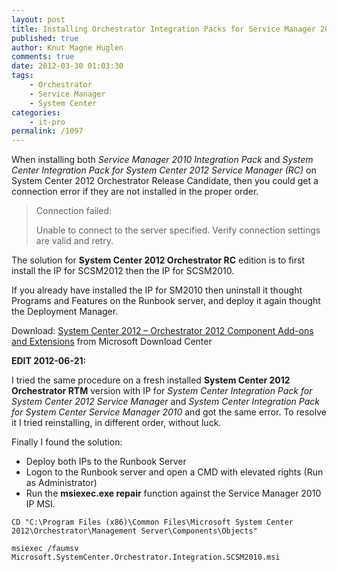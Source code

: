 ```yaml
---
layout: post
title: Installing Orchestrator Integration Packs for Service Manager 2010 and 2012 in the right order.
published: true
author: Knut Magne Huglen
comments: true
date: 2012-03-30 01:03:30
tags:
    - Orchestrator
    - Service Manager
    - System Center
categories:
    - it-pro
permalink: /1097
---
```

When installing both *Service Manager 2010 Integration Pack* and *System Center Integration Pack for System Center 2012 Service Manager (RC)* on System Center 2012 Orchestrator Release Candidate, then you could get a connection error if they are not installed in the proper order.

> Connection failed:
> 
> Unable to connect to the server specified. Verify connection settings are valid and retry.

The solution for **System Center 2012 Orchestrator RC** edition is to first install the IP for SCSM2012 then the IP for SCSM2010.

If you already have installed the IP for SM2010 then uninstall it thought Programs and Features on the Runbook server, and deploy it again thought the Deployment Manager.

Download: [System Center 2012 – Orchestrator 2012 Component Add-ons and Extensions][1] from Microsoft Download Center

**EDIT 2012-06-21:**

I tried the same procedure on a fresh installed **System Center 2012 Orchestrator RTM** version with IP for *System Center Integration Pack for System Center 2012 Service Manager* and *System Center Integration Pack for System Center Service Manager 2010* and got the same error. To resolve it I tried reinstalling, in different order, without luck.

Finally I found the solution:

  * Deploy both IPs to the Runbook Server
  * Logon to the Runbook server and open a CMD with elevated rights (Run as Administrator)
  * Run the **msiexec.exe repair** function against the Service Manager 2010 IP MSI.

```
CD "C:\Program Files (x86)\Common Files\Microsoft System Center 2012\Orchestrator\Management Server\Components\Objects"
  
msiexec /faumsv Microsoft.SystemCenter.Orchestrator.Integration.SCSM2010.msi
```

 [1]: http://www.microsoft.com/download/en/details.aspx?displaylang=en&id=28725
